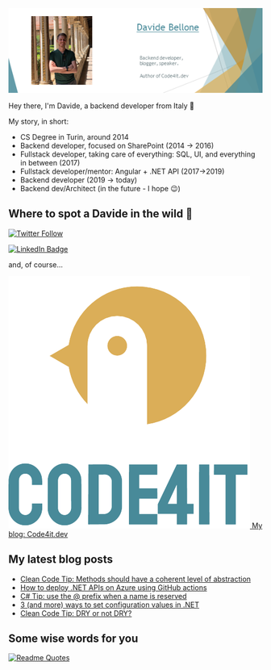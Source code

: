 ![Profile banner](./DavideBellone.png)

Hey there, I'm Davide, a backend developer from Italy 🤏 

My story, in short:

* CS Degree in Turin, around 2014
* Backend developer, focused on SharePoint (2014 -> 2016)
* Fullstack developer, taking care of everything: SQL, UI, and everything in between (2017)
* Fullstack developer/mentor: Angular + .NET API (2017->2019)
* Backend developer (2019 -> today)
* Backend dev/Architect (in the future - I hope 😉)

## Where to spot a Davide in the wild 🦏

[![Twitter Follow](https://img.shields.io/twitter/follow/BelloneDavide?label=Let%27s%20get%20in%20touch%20on%20Twitter&style=social)](https://twitter.com/BelloneDavide)

[![LinkedIn Badge](https://img.shields.io/badge/LinkedIn-Profile-informational?style=social&logo=linkedin)](https://www.linkedin.com/in/bellonedavide/)

and, of course...

[![Personal blog](./logo_small.png) My blog: Code4it.dev](https://www.code4it.dev/)


## My latest blog posts

<!-- BLOG-POST-LIST:START -->
- [Clean Code Tip: Methods should have a coherent level of abstraction](https://www.code4it.dev/cleancodetips/coherent-levels-of-abstraction)
- [How to deploy .NET APIs on Azure using GitHub actions](https://www.code4it.dev/blog/deploy-api-on-azure-with-github-action)
- [C# Tip: use the @ prefix when a name is reserved](https://www.code4it.dev/csharptips/use-at-symbol-prefix)
- [3 &lpar;and more&rpar; ways to set configuration values in .NET](https://www.code4it.dev/blog/how-to-set-configurations-values-dotnet)
- [Clean Code Tip: DRY or not DRY?](https://www.code4it.dev/cleancodetips/dry-or-not-dry)
<!-- BLOG-POST-LIST:END -->



## Some wise words for you

[![Readme Quotes](https://quotes-github-readme.vercel.app/api?type=horizontal&theme=light)](https://github.com/piyushsuthar/github-readme-quotes)
